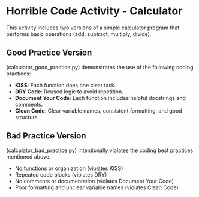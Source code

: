 # Horrible Code Activity - Calculator

This activity includes two versions of a simple calculator program that performs basic operations (add, subtract, multiply, divide).

## Good Practice Version
(calculator_good_practice.py) demonstrates the use of the following coding practices:

- **KISS**: Each function does one clear task.
- **DRY Code**: Reused logic to avoid repetition.
- **Document Your Code**: Each function includes helpful docstrings and comments.
- **Clean Code**: Clear variable names, consistent formatting, and good structure.

## Bad Practice Version
(calculator_bad_practice.py) intentionally violates the coding best practices mentioned above.

- No functions or organization (violates KISS)
- Repeated code blocks (violates DRY)
- No comments or documentation (violates Document Your Code)
- Poor formatting and unclear variable names (violates Clean Code)

